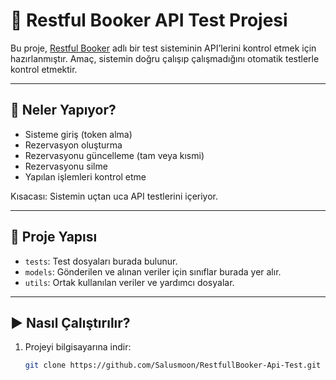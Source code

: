 # 🧪 Restful Booker API Test Projesi

Bu proje, [Restful Booker](https://restful-booker.herokuapp.com) adlı bir test sisteminin API’lerini kontrol etmek için hazırlanmıştır. Amaç, sistemin doğru çalışıp çalışmadığını otomatik testlerle kontrol etmektir.

---

## 🔧 Neler Yapıyor?

- Sisteme giriş (token alma)
- Rezervasyon oluşturma
- Rezervasyonu güncelleme (tam veya kısmi)
- Rezervasyonu silme
- Yapılan işlemleri kontrol etme

Kısacası: Sistemin uçtan uca API testlerini içeriyor.

---

## 📁 Proje Yapısı

- `tests`: Test dosyaları burada bulunur.
- `models`: Gönderilen ve alınan veriler için sınıflar burada yer alır.
- `utils`: Ortak kullanılan veriler ve yardımcı dosyalar.

---

## ▶️ Nasıl Çalıştırılır?

1. Projeyi bilgisayarına indir:

   ```bash
   git clone https://github.com/Salusmoon/RestfullBooker-Api-Test.git
